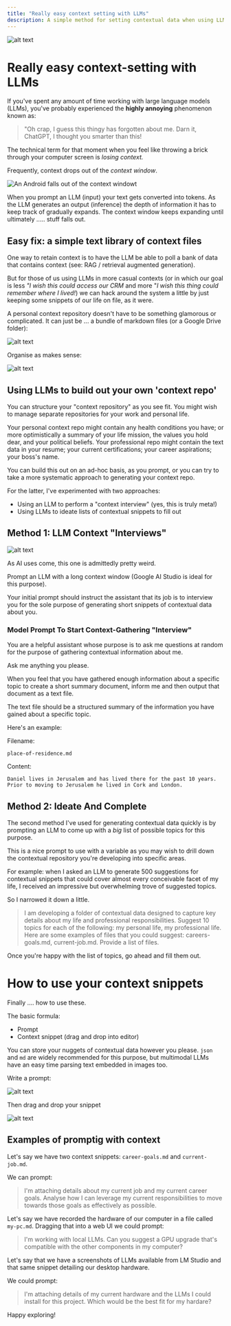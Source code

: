 ```yaml
---
title: "Really easy context setting with LLMs"
description: A simple method for setting contextual data when using LLMs like ChatGPT
---
```


![alt text](../images/posts/context-setting/context.webp)

# Really easy context-setting with LLMs

If you've spent any amount of time working with large language models (LLMs), you've probably experienced the **highly annoying** phenomenon known as:

>"Oh crap, I guess this thingy has forgotten about me. Darn it, ChatGPT, I thought you smarter than this!

The technical term for that moment when you feel like throwing a brick through your computer screen is *losing context.*

Frequently, context drops out of the *context window*. 

![An Android falls out of the context windowt](../images/posts/context-setting/context-windows.webp)

When you prompt an LLM (input) your text gets converted into tokens. As the LLM generates an output (inference) the depth of information it has to keep track of gradually expands. The context window keeps expanding until ultimately ..... stuff falls out.

## Easy fix: a simple text library of context files

 One way to retain context is to have the LLM be able to poll a bank of data that contains context (see: RAG / retrieval augmented generation). 
 
 But for those of us using LLMs in more casual contexts (or in which our goal is less *"I wish this could access our CRM* and more "*I wish this thing could remember where I lived!*) we can hack around the system a little by just keeping some snippets of our life on file, as it were.

 A personal context repository doesn't have to be something glamorous or complicated. It can just be ... a bundle of markdown files (or a Google Drive folder):

 ![alt text](../images/posts/context-setting/context-repo.png)

 Organise as makes sense:

 ![alt text](../images/posts/context-setting/repos.png)

## Using LLMs to build out your own 'context repo'

You can structure your "context repository" as you see fit. You might wish to manage separate repositories for your work and personal life. 

Your personal context repo might contain any health conditions you have; or more optimistically a summary of your life mission, the values you hold dear, and your political beliefs. Your professional repo might contain the text data in your resume; your current certifications; your career aspirations; your boss's name.

You can build this out on an ad-hoc basis, as you prompt, or you can try to take a more systematic approach to generating your context repo.

For the latter, I've experimented with two approaches:

- Using an LLM to perform a "context interview" (yes, this is truly meta!) 
- Using LLMs to ideate lists of contextual snippets to fill out  
 
 ## Method 1: LLM Context "Interviews"

 ![alt text](../images/posts/context-setting/android-interview.webp)

 As AI uses come, this one is admittedly pretty weird.

 Prompt an LLM with a long context window (Google AI Studio is ideal for this purpose).

 Your initial prompt should instruct the assistant that its job is to interview you for the sole purpose of generating short snippets of contextual data about you.

### Model Prompt To Start Context-Gathering "Interview"

 You are a helpful assistant whose purpose is to ask me questions at random for the purpose of gathering contextual information about me. 
 
 Ask me anything you please. 
 
 When you feel that you have gathered enough information about a specific topic to create a short summary document, inform me and then output that document as a text file. 
 
 The text file should be a structured summary of the information you have gained about a specific topic.

 Here's an example:

Filename:

 `place-of-residence.md`

Content:

`Daniel lives in Jerusalem and has lived there for the past 10 years. Prior to moving to Jerusalem he lived in Cork and London.`

## Method 2: Ideate And Complete

The second method I've used for generating contextual data quickly is by prompting an LLM to come up with a *big* list of possible topics for this purpose. 

This is a nice prompt to use with a variable as you may wish to drill down the contextual repository you're developing into specific areas. 

For example: when I asked an LLM to generate 500 suggestions for contextual snippets that could cover almost every conceivable facet of my life, I received an impressive but overwhelming trove of suggested topics. 

So I narrowed it down a little.

> I am developing a folder of contextual data designed to capture key details about my life and professional responsibilities. Suggest 10 topics for each of the following: my personal life, my professional life. Here are some examples of files that you could suggest: careers-goals.md, current-job.md. Provide a list of files.

Once you're happy with the list of topics, go ahead and fill them out. 

# How to use your context snippets

Finally .... how to use these.

The basic formula:

- Prompt  
- Context snippet (drag and drop into editor)

You can store your nuggets of contextual data however you please. `json` and `md` are widely recommended for this purpose, but multimodal LLMs have an easy time parsing text embedded in images too. 

Write a prompt:

![alt text](../images/posts/context-setting/1.png)

Then drag and drop your snippet

![alt text](../images/posts/context-setting/2.png)

## Examples of promptig with context

Let's say we have two context snippets: `career-goals.md` and `current-job.md`.

We can prompt:

> I'm attaching details about my current job and my current career goals. Analyse how I can leverage my current responsibilities to move towards those goals as effectively as possible.

Let's say we have recorded the hardware of our computer in a file called `my-pc.md`. Dragging that into a web UI we could prompt:

>I'm working with local LLMs. Can you suggest a GPU upgrade that's compatible with the other components in my computer?

Let's say that we have a screenshots of LLMs available from LM Studio and that same snippet detailing our desktop hardware.

We could prompt:

>I'm attaching details of my current hardware and the LLMs I could install for this project. Which would be the best fit for my hardare?

Happy exploring!